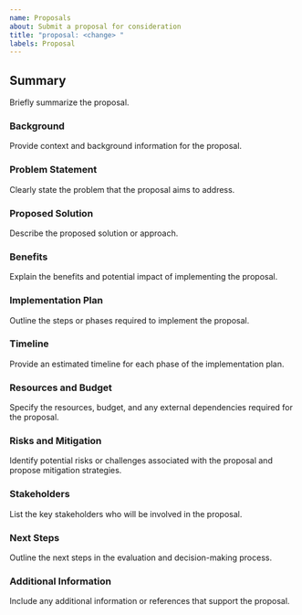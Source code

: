 ```yaml
---
name: Proposals
about: Submit a proposal for consideration
title: "proposal: <change> "
labels: Proposal
---
```


## Summary

Briefly summarize the proposal.

### Background

Provide context and background information for the proposal.

### Problem Statement

Clearly state the problem that the proposal aims to address.

### Proposed Solution

Describe the proposed solution or approach.

### Benefits

Explain the benefits and potential impact of implementing the proposal.

### Implementation Plan

Outline the steps or phases required to implement the proposal.

### Timeline

Provide an estimated timeline for each phase of the implementation plan.

### Resources and Budget

Specify the resources, budget, and any external dependencies required for the proposal.

### Risks and Mitigation

Identify potential risks or challenges associated with the proposal and propose mitigation strategies.

### Stakeholders

List the key stakeholders who will be involved in the proposal.

### Next Steps

Outline the next steps in the evaluation and decision-making process.

### Additional Information

Include any additional information or references that support the proposal.
